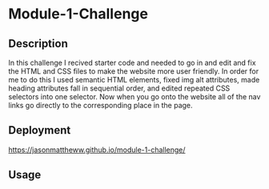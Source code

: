 # Module-1-Challenge

## Description

In this challenge I recived starter code and needed to go in and edit and fix the HTML and CSS files to make the website more user friendly. In order for me to do this I used semantic HTML elements, fixed img alt attributes, made heading attributes fall in sequential order, and edited repeated CSS selectors into one selector. Now when you go onto the website all of the nav links go directly to the corresponding place in the page.

## Deployment

https://jasonmattheww.github.io/module-1-challenge/

## Usage

